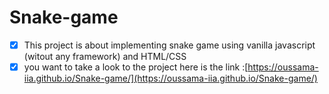 # Snake-game
- [x] This project is about implementing snake game using vanilla javascript (witout any framework) and HTML/CSS
- [x] you want to take a look to the project here is the link :[https://oussama-iia.github.io/Snake-game/](https://oussama-iia.github.io/Snake-game/)
